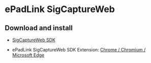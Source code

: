 # ePadLink SigCaptureWeb

## Download and install

- [SigCaptureWeb SDK](https://epadlink.myshopify.com/pages/sigcaptureweb)

- ePadLink SigCaptureWeb SDK Extension: [Chrome / Chromium / Microsoft Edge](https://chrome.google.com/webstore/detail/epadlink-sigcaptureweb-sd/idldbjenlmipmpigmfamdlfifkkeaplc)
